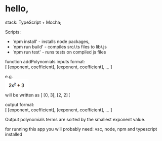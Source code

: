 # hello,

stack: TypeScript + Mocha;

Scripts:

- 'npm install' - installs node packages,
- 'npm run build' - compiles src/.ts files to lib/.js
- 'npm run test' - runs tests on compiled js files

function addPolynomials inputs format:  
[ [exponent, coefficient], [exponent, coefficient], ... ]

e.g.  
![Test Image 1](poly.png)  
will be written as [ [0, 3], [2, 2] ]

output format:  
[ [exponent, coefficient], [exponent, coefficient], ... ]

Output polynomials terms are sorted by the smallest exponent value.  
  
for running this app you will probably need: vsc, node, npm and typescript installed
